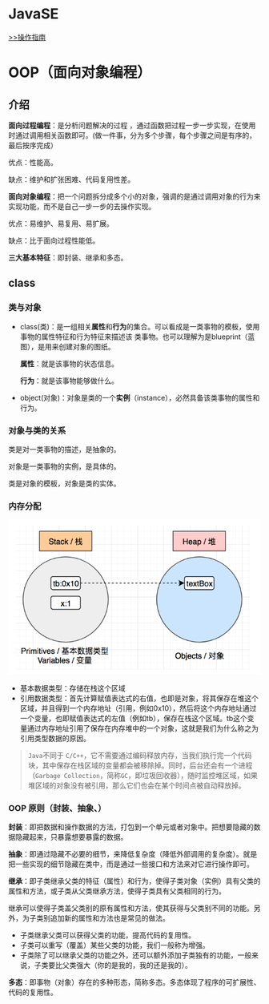 # JavaSE

[>>操作指南](guide.md)

# OOP（面向对象编程）

## 介绍

**面向过程编程**：是分析问题解决的过程 ，通过函数把过程一步一步实现，在使用时通过调用相关函数即可。(做一件事，分为多个步骤，每个步骤之间是有序的，最后按序完成）

优点：性能高。

缺点：维护和扩张困难、代码复用性差。

**面向对象编程**：把一个问题拆分成多个小的对象，强调的是通过调用对象的行为来实现功能，而不是自己一步一步的去操作实现。

优点：易维护、易复用、易扩展。

缺点：比于面向过程性能低。

**三大基本特征**：即封装、继承和多态。

## class

### 类与对象

* class(类)：是一组相关**属性**和**行为**的集合。可以看成是一类事物的模板，使用事物的属性特征和行为特征来描述该 类事物。也可以理解为是blueprint（蓝图），是用来创建对象的图纸。

  **属性**：就是该事物的状态信息。

  **行为**：就是该事物能够做什么。

* object(对象)：对象是类的一个**实例**（instance），必然具备该类事物的属性和行为。

### 对象与类的关系

类是对一类事物的描述，是抽象的。

对象是一类事物的实例，是具体的。

类是对象的模板，对象是类的实体。

### 内存分配

![image-20220712200559652](img/image-20220712200559652.png)

* 基本数据类型：存储在栈这个区域
* 引用数据类型：首先计算赋值表达式的右值，也即是对象，将其保存在堆这个区域，并且得到一个内存地址（引用，例如0x10），然后将这个内存地址通过一个变量，也即赋值表达式的左值（例如tb），保存在栈这个区域。tb这个变量通过内存地址引用了保存在内存堆中的一个对象，这就是我们为什么称之为引用类型数据的原因。

> `Java`不同于 `C/C++`，它不需要通过编码释放内存，当我们执行完一个代码块，其中保存在栈区域的变量都会被移除掉。同时，后台还会有一个进程（`Garbage Collection`，简称`GC`，即垃圾回收器），随时监控堆区域，如果堆区域的对象没有被引用，那么它们也会在某个时间点被自动释放掉。

### OOP 原则（封装、抽象、）

**封装**：即把数据和操作数据的方法，打包到一个单元或者对象中。把想要隐藏的数据隐藏起来，只暴露想要暴露的数据。

**抽象**：即通过隐藏不必要的细节，来降低复杂度（降低外部调用的复杂度）。就是把一些实现的细节隐藏在类中，而是通过一些接口和方法来对它进行操作即可。

**继承**：即子类继承父类的特征（属性）和行为，使得子类对象（实例）具有父类的属性和方法，或子类从父类继承方法，使得子类具有父类相同的行为。

继承可以使得子类盖父类别的原有属性和方法，使其获得与父类别不同的功能。另外，为子类别追加新的属性和方法也是常见的做法。

* 子类继承父类可以获得父类的功能，提高代码的复用性。
* 子类可以重写（覆盖）某些父类的功能，我们一般称为增强。
* 子类除了可以继承父类的功能之外，还可以额外添加子类独有的功能，一般来说，子类要比父类强大（你的是我的，我的还是我的）。

**多态**：即事物（对象）存在的多种形态，简称多态。多态体现了程序的可扩展性、代码的复用性。

